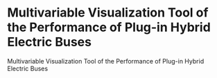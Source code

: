 # Multivariable Visualization Tool of the Performance of Plug-in Hybrid Electric Buses

Multivariable Visualization Tool  of the Performance of  Plug-in Hybrid Electric Buses
